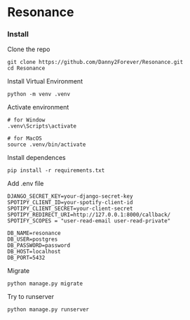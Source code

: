 # Resonance
### Install
Clone the repo
```
git clone https://github.com/Danny2Forever/Resonance.git
cd Resonance
```
Install Virtual Environment
```
python -m venv .venv
```
Activate environment
```
# for Window
.venv\Scripts\activate

# for MacOS
source .venv/bin/activate
```
Install dependences
```
pip install -r requirements.txt
```
Add .env file
```
DJANGO_SECRET_KEY=your-django-secret-key
SPOTIPY_CLIENT_ID=your-spotify-client-id
SPOTIPY_CLIENT_SECRET=your-client-secret
SPOTIPY_REDIRECT_URI=http://127.0.0.1:8000/callback/
SPOTIFY_SCOPES = "user-read-email user-read-private"

DB_NAME=resonance
DB_USER=postgres
DB_PASSWORD=password
DB_HOST=localhost
DB_PORT=5432
```
Migrate
```
python manage.py migrate
```
Try to runserver
```
python manage.py runserver
```
